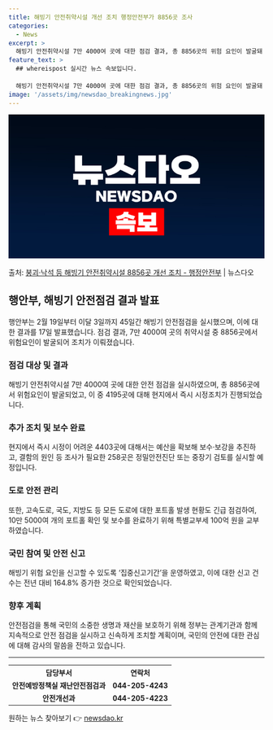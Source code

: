 ```yaml
---
title: 해빙기 안전취약시설 개선 조치 행정안전부가 8856곳 조사
categories:
  - News
excerpt: >
  해빙기 안전취약시설 7만 4000여 곳에 대한 점검 결과, 총 8856곳의 위험 요인이 발굴돼 조치가 이뤄졌…
feature_text: >
  ## whereispost 실시간 뉴스 속보입니다.

  해빙기 안전취약시설 7만 4000여 곳에 대한 점검 결과, 총 8856곳의 위험 요인이 발굴돼 조치가 이뤄졌…
image: '/assets/img/newsdao_breakingnews.jpg'
---
```


![뉴스다오 속보](/assets/img/newsdao_breakingnews.jpg)

<p>출처: <a href="https://newsdao.kr/3610" rel="dofollow">붕괴·낙석 등 해빙기 안전취약시설 8856곳 개선 조치 - 행정안전부</a> | 뉴스다오</p>

<h2 data-ke-size="size26">행안부, 해빙기 안전점검 결과 발표</h2>
<p data-ke-size="size16">행안부는 2월 19일부터 이달 3일까지 45일간 해빙기 안전점검을 실시했으며, 이에 대한 결과를 17일 발표했습니다. 점검 결과, 7만 4000여 곳의 취약시설 중 8856곳에서 위험요인이 발굴되어 조치가 이뤄졌습니다.</p>

<h3><b>점검 대상 및 결과</b></h3>
<p data-ke-size="size16">해빙기 안전취약시설 7만 4000여 곳에 대한 안전 점검을 실시하였으며, 총 8856곳에서 위험요인이 발굴되었고, 이 중 4195곳에 대해 현지에서 즉시 시정조치가 진행되었습니다.</p>

<h3><b>추가 조치 및 보수 완료</b></h3>
<p data-ke-size="size16">현지에서 즉시 시정이 어려운 4403곳에 대해서는 예산을 확보해 보수·보강을 추진하고, 결함의 원인 등 조사가 필요한 258곳은 정밀안전진단 또는 중장기 검토를 실시할 예정입니다.</p>

<h3><b>도로 안전 관리</b></h3>
<p data-ke-size="size16">또한, 고속도로, 국도, 지방도 등 모든 도로에 대한 포트홀 발생 현황도 긴급 점검하여, 10만 5000여 개의 포트홀 확인 및 보수를 완료하기 위해 특별교부세 100억 원을 교부하였습니다.</p>

<h3><b>국민 참여 및 안전 신고</b></h3>
<p data-ke-size="size16">해빙기 위험 요인을 신고할 수 있도록 ‘집중신고기간’을 운영하였고, 이에 대한 신고 건수는 전년 대비 164.8% 증가한 것으로 확인되었습니다.</p>

<h3><b>향후 계획</b></h3>
<p data-ke-size="size16">안전점검을 통해 국민의 소중한 생명과 재산을 보호하기 위해 정부는 관계기관과 함께 지속적으로 안전 점검을 실시하고 신속하게 조치할 계획이며, 국민의 안전에 대한 관심에 대해 감사의 말씀을 전하고 있습니다.</p>

<hr>
<table>
	<tr>
		<th>담당부서</th>
		<th>연락처</th>
	</tr>
	<tr>
		<td style="text-align: center; height: 17px;"><b>안전예방정책실 재난안전점검과</b></td>
		<td style="text-align: center; height: 17px;"><b>044-205-4243</b></td>
	</tr>
	<tr>
		<td style="text-align: center; height: 17px;"><b>안전개선과</b></td>
		<td style="text-align: center; height: 17px;"><b>044-205-4223</b></td>
	</tr>
</table>
<p data-ke-size="size16"></p> 

원하는 뉴스 찾아보기 👉 <a href="https://newsdao.kr" rel="dofollow">newsdao.kr</a>


